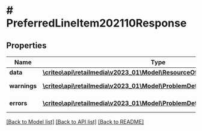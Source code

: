 # # PreferredLineItem202110Response

## Properties

Name | Type | Description | Notes
------------ | ------------- | ------------- | -------------
**data** | [**\criteo\api\retailmedia\v2023_01\Model\ResourceOfPreferredLineItem202110**](ResourceOfPreferredLineItem202110.md) |  | [optional]
**warnings** | [**\criteo\api\retailmedia\v2023_01\Model\ProblemDetails[]**](ProblemDetails.md) |  | [optional] [readonly]
**errors** | [**\criteo\api\retailmedia\v2023_01\Model\ProblemDetails[]**](ProblemDetails.md) |  | [optional] [readonly]

[[Back to Model list]](../../README.md#models) [[Back to API list]](../../README.md#endpoints) [[Back to README]](../../README.md)
